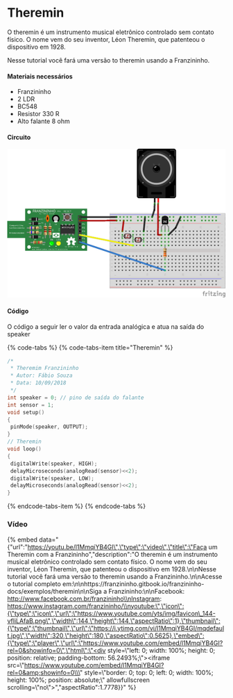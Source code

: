 # Theremin

O theremin é um instrumento musical eletrônico controlado sem contato físico. O nome vem do seu inventor, Léon Theremin, que patenteou o dispositivo em 1928.

Nesse tutorial você fará uma versão to theremin usando a Franzininho.



#### Materiais necessários

* Franzininho
* 2 LDR
* BC548
* Resistor 330 R
* Alto falante 8 ohm

#### Circuito

![](../.gitbook/assets/theremin.png)

  


#### Código

O código a seguir ler o valor da entrada analógica e atua na saída do speaker

{% code-tabs %}
{% code-tabs-item title="Theremin" %}
```c
/*
 * Theremim Franzininho
 * Autor: Fábio Souza
 * Data: 10/09/2018
 */
int speaker = 0; // pino de saída do falante
int sensor = 1;
void setup()
{
 pinMode(speaker, OUTPUT);
}
// Theremin
void loop()
{
 digitalWrite(speaker, HIGH);
 delayMicroseconds(analogRead(sensor)<<2);
 digitalWrite(speaker, LOW);
 delayMicroseconds(analogRead(sensor)<<2);
}
```
{% endcode-tabs-item %}
{% endcode-tabs %}



### Vídeo



{% embed data="{\"url\":\"https://youtu.be/l1MmqiYB4GI\",\"type\":\"video\",\"title\":\"Faça um Theremin com a Franzininho\",\"description\":\"O theremin é um instrumento musical eletrônico controlado sem contato físico. O nome vem do seu inventor, Léon Theremin, que patenteou o dispositivo em 1928.\\n\\nNesse tutorial você fará uma versão to theremin usando a Franzininho.\\n\\nAcesse o tutorial completo em:\\n\\nhttps://franzininho.gitbook.io/franzininho-docs/exemplos/theremin\\n\\nSiga a Franzininho:\\n\\nFacebook: http://www.facebook.com.br/franzininho\\nInstagram: https://www.instagram.com/franzininho/\\nyoutube:\",\"icon\":{\"type\":\"icon\",\"url\":\"https://www.youtube.com/yts/img/favicon\_144-vfliLAfaB.png\",\"width\":144,\"height\":144,\"aspectRatio\":1},\"thumbnail\":{\"type\":\"thumbnail\",\"url\":\"https://i.ytimg.com/vi/l1MmqiYB4GI/mqdefault.jpg\",\"width\":320,\"height\":180,\"aspectRatio\":0.5625},\"embed\":{\"type\":\"player\",\"url\":\"https://www.youtube.com/embed/l1MmqiYB4GI?rel=0&showinfo=0\",\"html\":\"<div style=\\\"left: 0; width: 100%; height: 0; position: relative; padding-bottom: 56.2493%;\\\"><iframe src=\\\"https://www.youtube.com/embed/l1MmqiYB4GI?rel=0&amp;showinfo=0\\\" style=\\\"border: 0; top: 0; left: 0; width: 100%; height: 100%; position: absolute;\\\" allowfullscreen scrolling=\\\"no\\\"></iframe></div>\",\"aspectRatio\":1.7778}}" %}

